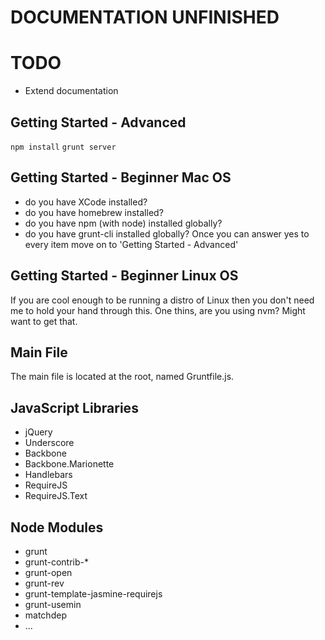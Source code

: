 DOCUMENTATION UNFINISHED
========================

TODO
====
- Extend documentation

Getting Started - Advanced 
--------------------------
````npm install````
````grunt server````

Getting Started - Beginner Mac OS 
---------------------------------
- do you have XCode installed?
- do you have homebrew installed?
- do you have npm (with node) installed globally?
- do you have grunt-cli installed globally?
Once you can answer yes to every item move on to 'Getting Started - Advanced'

Getting Started - Beginner Linux OS 
---------------------------------
If you are cool enough to be running a distro of Linux then you don't need me to hold your hand through this. One thins, are you using nvm? Might want to get that.

Main File
---------
The main file is located at the root, named Gruntfile.js.

JavaScript Libraries
--------------------
- jQuery
- Underscore
- Backbone
- Backbone.Marionette
- Handlebars
- RequireJS
- RequireJS.Text

Node Modules
------------
- grunt
- grunt-contrib-*
- grunt-open
- grunt-rev
- grunt-template-jasmine-requirejs
- grunt-usemin
- matchdep
- ...
